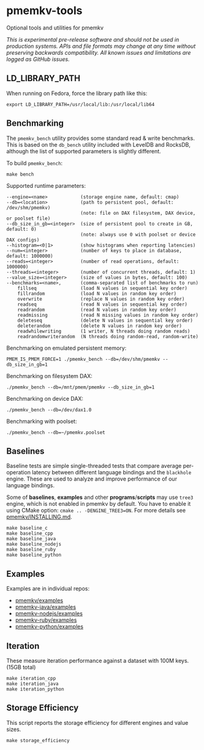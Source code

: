 # pmemkv-tools
Optional tools and utilities for pmemkv

*This is experimental pre-release software and should not be used in
production systems. APIs and file formats may change at any time without
preserving backwards compatibility. All known issues and limitations
are logged as GitHub issues.*

<a name="LD_LIBRARY_PATH"></a>

LD_LIBRARY_PATH
---------------

When running on Fedora, force the library path like this:

```
export LD_LIBRARY_PATH=/usr/local/lib:/usr/local/lib64
```

<a name="benchmarking"></a>

Benchmarking
------------

The `pmemkv_bench` utility provides some standard read & write benchmarks. This is
based on the `db_bench` utility included with LevelDB and RocksDB, although the
list of supported parameters is slightly different.

To build `pmemkv_bench`:

```
make bench
```

Supported runtime parameters:

```
--engine=<name>            (storage engine name, default: cmap)
--db=<location>            (path to persistent pool, default: /dev/shm/pmemkv)
                           (note: file on DAX filesystem, DAX device, or poolset file)
--db_size_in_gb=<integer>  (size of persistent pool to create in GB, default: 0)
                           (note: always use 0 with poolset or device DAX configs)
--histogram=<0|1>          (show histograms when reporting latencies)
--num=<integer>            (number of keys to place in database, default: 1000000)
--reads=<integer>          (number of read operations, default: 1000000)
--threads=<integer>        (number of concurrent threads, default: 1)
--value_size=<integer>     (size of values in bytes, default: 100)
--benchmarks=<name>,       (comma-separated list of benchmarks to run)
    fillseq                (load N values in sequential key order)
    fillrandom             (load N values in random key order)
    overwrite              (replace N values in random key order)
    readseq                (read N values in sequential key order)
    readrandom             (read N values in random key order)
    readmissing            (read N missing values in random key order)
    deleteseq              (delete N values in sequential key order)
    deleterandom           (delete N values in random key order)
    readwhilewriting       (1 writer, N threads doing random reads)
    readrandomwriterandom  (N threads doing random-read, random-write)
```

Benchmarking on emulated persistent memory:

```
PMEM_IS_PMEM_FORCE=1 ./pmemkv_bench --db=/dev/shm/pmemkv --db_size_in_gb=1
```

Benchmarking on filesystem DAX:

```
./pmemkv_bench --db=/mnt/pmem/pmemkv --db_size_in_gb=1
```

Benchmarking on device DAX:

```
./pmemkv_bench --db=/dev/dax1.0
```

Benchmarking with poolset:

```
./pmemkv_bench --db=~/pmemkv.poolset
```

<a name="baselines"></a>

Baselines
---------

Baseline tests are simple single-threaded tests that compare average per-operation 
latency between different language bindings and the `blackhole` engine. These are
used to analyze and improve performance of our language bindings.

Some of **baselines**, **examples** and other **programs**/**scripts** may use `tree3` engine,
which is not enabled in pmemkv by default. You have to enable it using CMake option:
`cmake .. -DENGINE_TREE3=ON`.
For more details see [pmemkv/INSTALLING.md](https://github.com/pmem/pmemkv/blob/master/INSTALLING.md).

```
make baseline_c
make baseline_cpp
make baseline_java
make baseline_nodejs
make baseline_ruby
make baseline_python
```

<a name="examples"></a>

Examples
--------

Examples are in individual repos:
* [pmemkv/examples](https://github.com/pmem/pmemkv/tree/master/examples)
* [pmemkv-java/examples](https://github.com/pmem/pmemkv-java/tree/master/examples)
* [pmemkv-nodejs/examples](https://github.com/pmem/pmemkv-nodejs/tree/master/examples)
* [pmemkv-ruby/examples](https://github.com/pmem/pmemkv-ruby/tree/master/examples)
* [pmemkv-python/examples](https://github.com/pmem/pmemkv-python/tree/master/examples)


Iteration
---------

These measure iteration performance against a dataset with 100M keys. (15GB total)

```
make iteration_cpp
make iteration_java
make iteration_python
```

Storage Efficiency
------------------

This script reports the storage efficiency for different engines and value sizes.

```
make storage_efficiency
```
